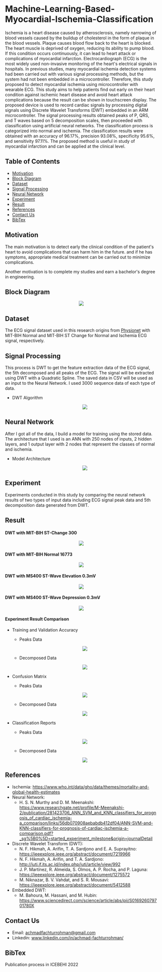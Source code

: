 # Machine-Learning-Based-Myocardial-Ischemia-Classification
Ischemia is a heart disease caused by atherosclerosis, namely narrowing of blood vessels caused by the buildup of cholesterol in the form of plaque in the blood vessels. Plaque causes blood flow back to the heart is blocked. The heart muscle is deprived of oxygen, reducing its ability to pump blood. If this condition occurs continuously, it can lead to heart attack or complications of myocardial infarction. Electrocardiograph (ECG) is the most widely used non-invasive monitoring of the heart's electrical signals in hospitals. In previous studies, many myocardial ischemia detection systems had been carried out with various signal processing methods, but the system had not been embedded in a microcontroller. Therefore, this study proposed to detect myocardial ischemia using microcontroller with wearable ECG. This study aims to help patients find out early on their heart condition against ischemic heart disease and avoid heart attack complications because the result can be shown in touchscreen display. The proposed device is used to record cardiac signals by processing digital signals using Discrete Wavelet Transforms (DWT) embedded in an ARM microcontroller. The signal processing results obtained peaks of P, QRS, and T waves based on 5 decomposition scales, then proceeded with classification using artificial neural networks. The classification process is categorized into normal and ischemia. The classification results were obtained with an accuracy of 96.17%, precision 93.08%, specificity 95.6%, and sensitivity 97.11%. The proposed method is useful in study of myocardial infarction and can be applied at the clinical level.

## Table of Contents
- [Motivation](#section-1)
- [Block Diagram](#section-2)
- [Dataset](#section-3)
- [Signal Processing](#section-4)
- [Neural Network](#section-5)
- [Experiment](#section-6)
- [Result](#section-7)
- [References](#section-8)
- [Contact Us](#section-9)
- [BibTex](#section-1-1)

## Motivation
The main motivation is to detect early the clinical condition of the patient's heart to avoid complications that can harm him in the future. and if he has symptoms, appropriate medical treatment can be carried out to minimize complications.

Another motivation is to complete my studies and earn a bachelor's degree in engineering.

## Block Diagram
<p align="center">
<img src="https://user-images.githubusercontent.com/80017569/233285719-ac1f8f8e-5451-49ce-ac4d-a8e29d38f741.PNG">
</p>

## Dataset
The ECG signal dataset used in this research origins from [Physionet](https://archive.physionet.org/cgi-bin/atm/ATM) with MIT-BIH Normal and MIT-BIH ST Change for Normal and Ischemia ECG signal, respectively. 

## Signal Processing
This process is DWT to get the feature extraction data of the ECG signal, the 5th decomposed and all peaks of the ECG. The signal will be extracted using DWT with a Quadratic Spline. The saved data in CSV will be used as an input to the Neural Network. I used 3000 sequence data of each type of data.
- DWT Algorithm
	<p align="center">
  	<img src="https://user-images.githubusercontent.com/80017569/233288995-9c20791a-8b55-4ee7-b898-f01c40146d3f.jpg">
	</p>
		
## Neural Network
After I got all of the data, I build a model for training using the stored data. The architecture that I used is an ANN with 250 nodes of inputs, 2 hidden layers, and 1 output layer with 2 nodes that represent the classes of normal and ischemia.
- Model Architecture
   	<p align="center">
  	<img src="https://user-images.githubusercontent.com/80017569/233289348-37af1815-a8c5-4951-86f4-7da743a39220.jpg">
	</p>
	
## Experiment
Experiments conducted in this study by comparing the neural network results of two types of input data including ECG signal peak data and 5th decomposition data generated from DWT.

## Result
#### DWT with MIT-BIH ST-Change 300
<p align="center">
<img src="https://user-images.githubusercontent.com/80017569/233286363-5b631c35-23e3-4faf-8bb4-74230216ce05.PNG">
</p>

#### DWT with MIT-BIH Normal 16773
<p align="center">
<img src="https://user-images.githubusercontent.com/80017569/233287213-e0459f58-fdbd-4078-9d4d-7dd0e1119330.PNG">
</p>

#### DWT with MS400 ST-Wave Elevation 0.3mV
<p align="center">
<img src="https://user-images.githubusercontent.com/80017569/233287500-3bc7c8f5-62b2-498e-8ac7-549c3a3ef5de.PNG">
</p>

#### DWT with MS400 ST-Wave Depression 0.3mV
<p align="center">
<img src="https://user-images.githubusercontent.com/80017569/233287616-e63c7801-33a0-4e35-bcb3-f55fbbbeb84e.PNG">
</p>

#### Experiment Result Comparison
- Training and Validation Accuracy
	- Peaks Data
	<p align="center">
	<img src="https://user-images.githubusercontent.com/80017569/233293461-c01efb5e-d250-479e-a3f0-b0206524b5ef.jpg">
	</p>
	
	- Decomposed Data
	<p align="center">
	<img src="https://user-images.githubusercontent.com/80017569/233294887-ea408fc6-3ae6-4c55-a094-39c2a88fafa4.jpg">
	</p>
	
- Confusion Matrix
	- Peaks Data	
	<p align="center">
	<img src="https://user-images.githubusercontent.com/80017569/233293797-e332389f-9d8e-4a83-889b-a40e56eab181.jpg">
	</p>
	
	- Decomposed Data
	<p align="center">
	<img src="https://user-images.githubusercontent.com/80017569/233294943-6534a20c-d3c1-4ef4-bff8-879e5dc20ddb.jpg">
	</p>
	
- Classification Reports
	- Peaks Data
	<p align="center">
	<img src="https://user-images.githubusercontent.com/80017569/233294191-1c2fc20c-ff28-4d99-b5d8-28e9512b198c.jpg">
	</p>
		
	- Decomposed Data
	<p align="center">
	<img src="https://user-images.githubusercontent.com/80017569/233295002-41816058-e96a-40ce-8a70-559576c40257.jpg">
	</p>

## References
-	Ischemia: https://www.who.int/data/gho/data/themes/mortality-and-global-health-estimates
-	Neural Network: 
	-	H. S. N. Murthy and D. M. Meenakshi: https://www.researchgate.net/profile/M-Meenakshi-2/publication/281423706_ANN_SVM_and_KNN_classifiers_for_prognosis_of_cardiac_ischemia-a_comparison/links/56db070908aebabdb412df04/ANN-SVM-and-KNN-classifiers-for-prognosis-of-cardiac-ischemia-a-comparison.pdf?_sg%5B0%5D=started_experiment_milestone&origin=journalDetail
-	Discrete Wavelet Transform (DWT):
	- 	N. F. Hikmah, A. Arifin, T. A. Sardjono and E. A. Suprayitno: https://ieeexplore.ieee.org/abstract/document/7219966
	-	N. F. Hikmah, A. Arifin, and T. A. Sardjono: http://juti.if.its.ac.id/index.php/juti/article/view/992
	-	J. P. Martínez, R. Almeida, S. Olmos, A. P. Rocha, and P. Laguna: https://ieeexplore.ieee.org/abstract/document/1275572 
	-	M. Niknazar, B. V. Vahdat, and S. R. Mousavi: https://ieeexplore.ieee.org/abstract/document/5412588
-	Embedded DWT: 
	-	M. Bahoura, M. Hassani, and M. Hubin: https://www.sciencedirect.com/science/article/abs/pii/S016926079701780X 	

## Contact Us
-	Email: achmadfachturrohman@gmail.com
-	Linkedin: www.linkedin.com/in/achmad-fachturrohman/

## BibTex
Publication process in ICEBEHI 2022




